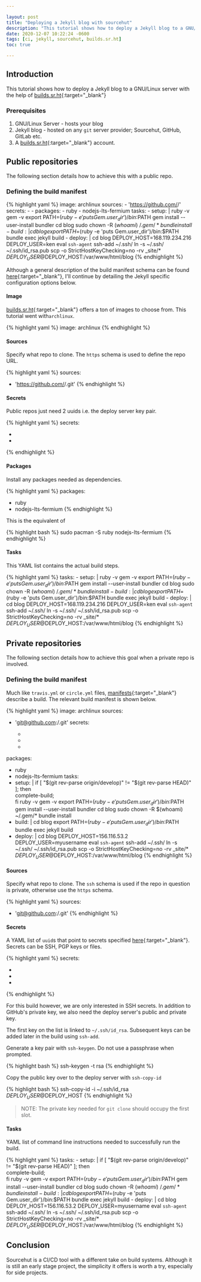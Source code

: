 ```yaml
---

layout: post
title: "Deploying a Jekyll blog with sourcehut"
description: "This tutorial shows how to deploy a Jekyll blog to a GNU/Linux server with the help of Sourcehut"
date: 2020-12-07 10:22:24 -0600
tags: [ci, jekyll, sourcehut, builds.sr.ht]
toc: true

---
```


## Introduction

This tutorial shows how to deploy a Jekyll blog to a GNU/Linux server with the help of [builds.sr.ht][builds.sr.ht]{:target="\_blank"}

### Prerequisites

1. GNU/Linux Server - hosts your blog
2. Jekyll blog - hosted on any `git` server provider; Sourcehut, GitHub, GitLab etc.
3. A [builds.sr.ht][builds.sr.ht]{:target="\_blank"} account.

## Public repositories

The following section details how to achieve this with a public repo.

### Defining the build manifest

{% highlight yaml %}
  image: archlinux
  sources:
    - 'https://github.com/<username>/<repo>'
  secrets:
    - <secret-uuid-1>
    - <secret-uuid-2>
  packages:
    - ruby
    - nodejs-lts-fermium
  tasks:
    - setup: |
        ruby -v
        gem -v
        export PATH=$(ruby -e 'puts Gem.user_dir')/bin:$PATH
        gem install --user-install bundler
        cd blog
        sudo chown -R $(whoami) ~/.gem/*
        bundle install 
    - build: |
        cd blog
        export PATH=$(ruby -e 'puts Gem.user_dir')/bin:$PATH
        bundle exec jekyll build
    - deploy: |
        cd blog
        DEPLOY_HOST=168.119.234.216
        DEPLOY_USER=ken
        eval `ssh-agent`
        ssh-add ~/.ssh/<secret-uuid-1>
        ln -s ~/.ssh/<secret-uuid-2> ~/.ssh/id_rsa.pub
        scp -o StrictHostKeyChecking=no -rv _site/* $DEPLOY_USER@$DEPLOY_HOST:/var/www/html/blog
{% endhighlight %}

Although a general description of the build manifest schema can be found [here][man.builds.sr.ht-build-manifests]{:target="\_blank"}, I'll continue by detailing the Jekyll specific configuration options below.
#### Image

[builds.sr.ht][builds.sr.ht]{:target="\_blank"} offers a ton of images to choose from. This tutorial went with`archlinux`.

{% highlight yaml %}
image: archlinux
{% endhighlight %}

#### Sources

Specify what repo to clone. The `https` schema is used to define the repo URL.

{% highlight yaml %}
sources:
  - 'https://github.com/<username>/<repo>.git'
{% endhighlight %}

#### Secrets

Public repos just need 2 uuids i.e. the deploy server key pair.

{% highlight yaml %}
secrets:
  - <secret-uuid-1>
  - <secret-uuid-2>
{% endhighlight %}

#### Packages

Install any packages needed as dependencies.

{% highlight yaml %}
packages:
  - ruby
  - nodejs-lts-fermium
{% endhighlight %}

This is the equivalent of

{% highlight bash %}
  sudo pacman -S ruby nodejs-lts-fermium
{% endhighlight %}


#### Tasks

This YAML list contains the actual build steps.

{% highlight yaml %}
  tasks:
      - setup: |
          ruby -v
          gem -v
          export PATH=$(ruby -e 'puts Gem.user_dir')/bin:$PATH
          gem install --user-install bundler
          cd blog
          sudo chown -R $(whoami) ~/.gem/*
          bundle install 
      - build: |
          cd blog
          export PATH=$(ruby -e 'puts Gem.user_dir')/bin:$PATH
          bundle exec jekyll build
      - deploy: |
          cd blog
          DEPLOY_HOST=168.119.234.216
          DEPLOY_USER=ken
          eval `ssh-agent`
          ssh-add ~/.ssh/<secret-uuid-1>
          ln -s ~/.ssh/<secret-uuid-2> ~/.ssh/id_rsa.pub
          scp -o StrictHostKeyChecking=no -rv _site/* $DEPLOY_USER@$DEPLOY_HOST:/var/www/html/blog
{% endhighlight %}

## Private repositories

The following section details how to achieve this goal when a private repo is involved.

### Defining the build manifest

Much like `travis.yml` or `circle.yml` files, [manifests][man.builds.sr.ht-build-manifests]{:target="\_blank"} describe a build. The relevant build manifest is shown below.

{% highlight yaml %}
image: archlinux
sources:
  - 'git@github.com:<username>/<repo>.git'
secrets:
    - <secret-uuid-1>
    - <secret-uuid-2>
    - <secret-uuid-3>
packages:
  - ruby
  - nodejs-lts-fermium
tasks:
  - setup: |
      if [ "$(git rev-parse origin/develop)" != "$(git rev-parse HEAD)" ]; then \
        complete-build; \
      fi
      ruby -v
      gem -v
      export PATH=$(ruby -e 'puts Gem.user_dir')/bin:$PATH
      gem install --user-install bundler
      cd blog
      sudo chown -R $(whoami) ~/.gem/*
      bundle install 
  - build: |
      cd blog
      export PATH=$(ruby -e 'puts Gem.user_dir')/bin:$PATH
      bundle exec jekyll build
  - deploy: |
      cd blog
      DEPLOY_HOST=156.116.53.2
      DEPLOY_USER=myusername
      eval `ssh-agent`
      ssh-add ~/.ssh/<secret-uuid-2>
      ln -s ~/.ssh/<secret-uuid-3> ~/.ssh/id_rsa.pub
      scp -o StrictHostKeyChecking=no -rv _site/* $DEPLOY_USER@$DEPLOY_HOST:/var/www/html/blog
  {% endhighlight %}

#### Sources

Specify what repo to clone. The `ssh` schema is used if the repo in question is private, otherwise use the `https` schema.

{% highlight yaml %}
sources:
  - 'git@github.com:<username>/<repo>.git'
{% endhighlight %}

#### Secrets

A YAML list of `uuid`s that point to secrets specified [here][builds.sr.ht-secrets]{:target="\_blank"}. Secrets can be SSH, PGP keys or files.

{% highlight yaml %}
secrets:
  - <secret-uuid-1>
  - <secret-uuid-2>
  - <secret-uuid-3>
{% endhighlight %}

For this build however, we are only interested in SSH secrets. In addition to GitHub's private key, we also need the deploy server's public and private key.

The first key on the list is linked to `~/.ssh/id_rsa`. Subsequent keys can be added later in the build using `ssh-add`.

Generate a key pair with `ssh-keygen`. Do not use a passphrase when prompted.

{% highlight bash %}
  ssh-keygen -t rsa
{% endhighlight %}

Copy the public key over to the deploy server with `ssh-copy-id`

{% highlight bash %}
  ssh-copy-id -i ~/.ssh/id_rsa $DEPLOY_USER@$DEPLOY_HOST
{% endhighlight %}

> NOTE: The private key needed for `git clone` should occupy the first slot.

#### Tasks

YAML list of command line instructions needed to successfully run the build.

{% highlight yaml %}
  tasks:
    - setup: |
        if [ "$(git rev-parse origin/develop)" != "$(git rev-parse HEAD)" ]; then \
          complete-build; \
        fi
        ruby -v
        gem -v
        export PATH=$(ruby -e 'puts Gem.user_dir')/bin:$PATH
        gem install --user-install bundler
        cd blog
        sudo chown -R $(whoami) ~/.gem/*
        bundle install 
    - build: |
        cd blog
        export PATH=$(ruby -e 'puts Gem.user_dir')/bin:$PATH
        bundle exec jekyll build
    - deploy: |
        cd blog
        DEPLOY_HOST=156.116.53.2
        DEPLOY_USER=myusername
        eval `ssh-agent`
        ssh-add ~/.ssh/<secret-uuid-2>
        ln -s ~/.ssh/<secret-uuid-3> ~/.ssh/id_rsa.pub
        scp -o StrictHostKeyChecking=no -rv _site/* $DEPLOY_USER@$DEPLOY_HOST:/var/www/html/blog
{% endhighlight %}


## Conclusion

Sourcehut is a CI/CD tool with a different take on build systems. Although it is still an early stage project, the simplicity it offers is worth a try, especially for side projects.

[builds.sr.ht]: https://builds.sr.ht
[builds.sr.ht-secrets]: https://builds.sr.ht/secrets
[man.builds.sr.ht-supported-images]: https://man.sr.ht/builds.sr.ht/compatibility.md
[man.builds.sr.ht-build-manifests]: https://man.sr.ht/builds.sr.ht/#build-manifests
[jekyll-docs]: https://jekyllrb.com/docs/home
[jekyll-gh]: https://github.com/jekyll/jekyll
[jekyll-talk]: https://talk.jekyllrb.com/
